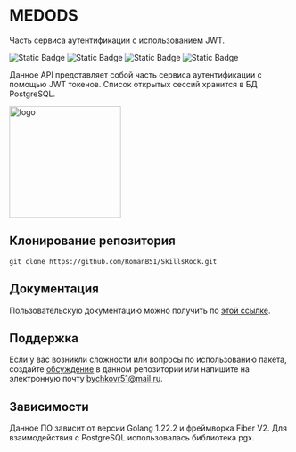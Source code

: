 # MEDODS
Часть сервиса аутентификации с использованием JWT.

![Static Badge](https://img.shields.io/badge/RomanB51-REST_API-7CFC00)
![Static Badge](https://img.shields.io/badge/Go-1.22.2-blue)
![Static Badge](https://img.shields.io/badge/Fiber-V2-red)
![Static Badge](https://img.shields.io/badge/PostgreSQL-16.6-CD853F)

 Данное API представляет собой часть сервиса аутентификации с помощью JWT токенов. Список открытых сессий хранится в БД PostgreSQL. <!-- описание репозитория -->
<!--Блок информации о репозитории в бейджах-->

<img src="https://github.com/RomanB51/Image_for_readme/blob/main/Image_for_MEDODS/74aa73433fa4ff3cb89cab06b90fee29.jpg" alt="logo" width="200"/>

<!--Установка-->
## Клонирование репозитория

```git clone https://github.com/RomanB51/SkillsRock.git```

<!--Пользовательская документация-->
## Документация
Пользовательскую документацию можно получить по [этой ссылке](./docs/ru/readme.md).

<!--Поддержка-->
## Поддержка
Если у вас возникли сложности или вопросы по использованию пакета, создайте 
[обсуждение](https://github.com/RomanB51/Project/issues/new) в данном репозитории или напишите на электронную почту <bychkovr51@mail.ru>.

<!--зависимости-->
## Зависимости
Данное ПО зависит от версии Golang 1.22.2 и фреймворка Fiber V2. Для взаимодействия с PostgreSQL использовалась библиотека pgx.
